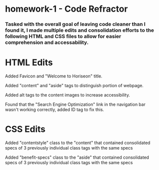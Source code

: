 # homework-1 - Code Refractor
### Tasked with the overall goal of leaving code cleaner than I found it, I made multiple edits and consolidation efforts to the following HTML and CSS files to allow for easier comprehension and accessability.

# HTML Edits
Added Favicon and "Welcome to Horiseon" title.

Added "content" and "aside" tags to distinguish portion of webpage.

Added alt tags to the content images to increase accessibility.

Found that the "Search Engine Optimization" link in the navigation bar wasn't working correctly, added ID tag to fix this.

# CSS Edits

Added "contentstyle" class to the "content" that contained consolidated specs of 3 previously individual class tags with the same specs

Added "benefit-specs" class to the "aside" that contained consolidated specs of 3 previously individual class tags with the same specs


